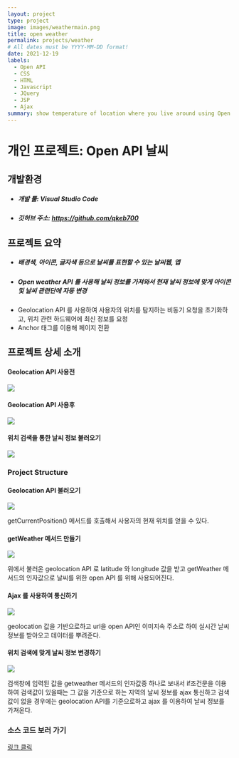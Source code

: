 ```yaml
---
layout: project
type: project
image: images/weathermain.png
title: open weather
permalink: projects/weather
# All dates must be YYYY-MM-DD format!
date: 2021-12-19
labels:
  - Open API
  - CSS
  - HTML
  - Javascript
  - JQuery
  - JSP
  - Ajax
summary: show temperature of location where you live around using Open API.
---
```


# 개인 프로젝트: Open API 날씨

## 개발환경
- ##### 개발 툴: Visual Studio Code
- ##### 깃허브 주소: https://github.com/qkeb700

## 프로젝트 요약
- ##### 배경색, 아이콘, 글자색 등으로 날씨를 표현할 수 있는 날씨웹, 앱
- ##### Open weather API 를 사용해 날씨 정보를 가져와서 현재 날씨 정보에 맞게 아이콘 및 날씨 관련단에 자동 변경
- Geolocation API 를 사용하여 사용자의 위치를 탐지하는 비동기 요청을 초기화하고, 위치 관련 하드웨어에 최신 정보를 요청
- Anchor 태그를 이용해 페이지 전환

## 프로젝트 상세 소개

#### Geolocation API 사용전

<img class="ui centered huge image" src="..\images\beforeGeolocation.png">

#### Geolocation API 사용후

<img class="ui centered huge image" src="..\images\weathermain.png">

#### 위치 검색을 통한 날씨 정보 불러오기

<img class="ui centered huge image" src="..\images\searchfront.png">

### Project Structure

#### Geolocation API 불러오기

<img class="ui centered huge image" src="..\images\geolocationapi.png">

getCurrentPosition() 메서드를 호출해서 사용자의 현재 위치를 얻을 수 있다.


#### getWeather 메서드 만들기

<img class="ui centered huge image" src="..\images\getweather.png">

위에서 불러온 geolocation API 로 latitude 와 longitude 값을 받고 getWeather 메서드의 인자값으로 날씨를 위한 open API 를 위해 사용되어진다.


#### Ajax 를 사용하여 통신하기

<img class="ui centered huge image" src="..\images\ajaxweather.png">

geolocation 값을 기반으로하고 url을 open API인 이미지속 주소로 하여 실시간 날씨 정보를 받아오고 데이터를 뿌려준다.


#### 위치 검색에 맞게 날씨 정보 변경하기

<img class="ui centered huge image" src="..\images\searchweather.png">

검색창에 입력된 값을 getweather 메서드의 인자값중 하나로 보내서 if조건문을 이용하여 검색값이 있을때는 그 값을 기준으로 하는 지역의 날씨 정보를 ajax 통신하고 검색값이 없을 경우에는 geolocation API를 기준으로하고 ajax 를 이용하여 날씨 정보를 가져온다.


### 소스 코드 보러 가기
[링크 클릭](https://github.com/qkeb700/weather)
